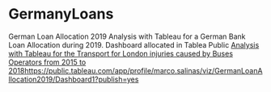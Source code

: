 # GermanyLoans
German Loan Allocation 2019
Analysis with Tableau for a German Bank Loan Allocation during 2019.
Dashboard allocated in Tablea Public
[Analysis with Tableau for the Transport for London injuries caused by Buses Operators from 2015 to 2018](https://public.tableau.com/app/profile/marco.salinas/viz/GermanLoanAllocation2019/Dashboard1?publish=yes)https://public.tableau.com/app/profile/marco.salinas/viz/GermanLoanAllocation2019/Dashboard1?publish=yes
